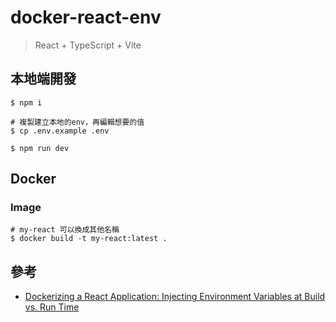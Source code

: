 # docker-react-env

> React + TypeScript + Vite

## 本地端開發

```
$ npm i

# 複製建立本地的env，再編輯想要的值
$ cp .env.example .env
 
$ npm run dev
```

## Docker

### Image

```
# my-react 可以換成其他名稱
$ docker build -t my-react:latest .
```


## 參考

- [Dockerizing a React Application: Injecting Environment Variables at Build vs. Run Time](https://pamalsahan.medium.com/dockerizing-a-react-application-injecting-environment-variables-at-build-vs-run-time-d74b6796fe38)